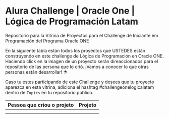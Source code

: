 # Alura Challenge | Oracle One | Lógica de Programación Latam
Repositorio para la Vitrina de Proyectos para el Challenge de Iniciante em Programación del Programa Oracle ONE

En la siguiente tabla están todos los proyectos que USTEDES están construyendo en este challenge de Lógica de Programación en Oracle ONE. Haciendo click en la imagen de un proyecto serán direaccionados para el repositorio de las persona que lo crió. ¡Vamos a conocer lo que otras personas están desarrollar! ⚗️

Caso tu estes participando de este Challenge y desees que tu proyecto aparezca en esta vitrina, adiciona el hashtag #challengeonelogicalatam dentro de `Topics` en tu repositorio público.


| Pessoa que criou o projeto | Projeto |
| --- | --- |
| <!-- CHANNEL_PROJECTS:START -->
|<!-- CHANNEL_PROJECTS:END -->
